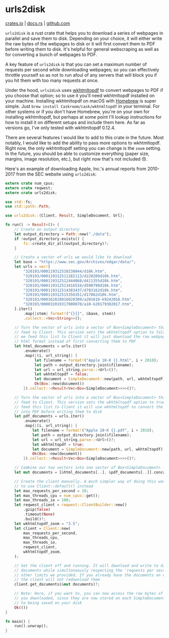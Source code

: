 # urls2disk

[crates.io](https://crates.io/crates/urls2disk) |
[docs.rs](https://docs.rs/urls2disk) |
[github.com](https://github.com/bcmyers/urls2disk)

`urls2disk` is a rust crate that helps you to download a series of
webpages in parallel and save them to disk. Depending on your
choice, it will either write the raw bytes of the webpages to disk or it will
first convert them to PDF before writing them to disk. It's helpful for general
webscraping as well as for converting a bunch of webpages to PDF.

A key feature of `urls2disk` is that you can set a maximum
number of requests per second while downloading webpages; so you can effectively throttle
yourself so as not to run afoul of any servers that will block you if you
hit them with too many requests at once.

Under the hood, `urls2disk` uses [wkhtmltopdf](https://wkhtmltopdf.org/) to
convert webpages to PDF if you choose that option; so to use it you'll need
wkhtmltopdf installed on your machine. Installing wkhtmltopdf on macOS with
[Homebrew](https://brew.sh/) is super simple. Just `brew install Caskroom/cask/wkhtmltopdf`
in your terminal. For other systems or if you don't have Homebrew, you're on your own
for installing wkhtmltopdf, but perhaps at some point I'll lookup instructions for how to
install it on different setups and include them here. As far as versions go, I've only tested
with wkhtmltopdf 0.12.4.

There are several features I would like to add to this crate in the future. Most notably,
I would like to add the ability to pass more options to wkhtmltopdf. Right now,
the only wkhtmltopdf setting you can change is the `zoom` setting. In the future,
you should be able to customize everything (paper size, margins, image resolution, etc.),
but right now that's not included 😞.

Here's an example of downloading Apple, Inc.'s annual reports from 2010-2017
from the SEC website using `urls2disk`:

```rust
extern crate num_cpus;
extern crate reqwest;
extern crate urls2disk;

use std::fs;
use std::path::Path;

use urls2disk::{Client, Result, SimpleDocument, Url};

fn run() -> Result<()> {
    // Create an output directory
    let output_directory = Path::new("./data");
    if !output_directory.exists() {
        fs::create_dir_all(output_directory)?;
    }

    // Create a vector of urls we would like to download
    let base = "https://www.sec.gov/Archives/edgar/data/";
    let urls = vec![
        "320193/000119312510238044/d10k.htm",
        "320193/000119312511282113/d220209d10k.htm",
        "320193/000119312512444068/d411355d10k.htm",
        "320193/000119312513416534/d590790d10k.htm",
        "320193/000119312514383437/d783162d10k.htm",
        "320193/000119312515356351/d17062d10k.htm",
        "320193/000162828016020309/a201610-k9242016.htm",
        "320193/000032019317000070/a10-k20179302017.htm",
    ].iter()
        .map(|stem| format!("{}{}", &base, stem))
        .collect::<Vec<String>>();

    // Turn the vector of urls into a vector of Box<SimpleDocument> that we can
    // feed to Client. This version sets the wkhtmltopdf option to false; so when
    // we feed this list to Client it will just download the raw webpages in
    // html format instead of first converting them to PDF
    let html_documents = urls.iter()
        .enumerate()
        .map(|(i, url_string)| {
             let filename = format!("Apple 10-K {}.html", i + 2010);
             let path = output_directory.join(&filename);
             let url = url_string.parse::<Url>()?;
             let wkhtmltopdf = false;
             let document = SimpleDocument::new(path, url, wkhtmltopdf);
             Ok(Box::new(document))
        }).collect::<Result<Vec<Box<SimpleDocument>>>>()?;

    // Turn the vector of urls into a vector of Box<SimpleDocument> that we can
    // feed to Client. This version sets the wkhtmltopdf option to true; so when we
    // feed this list to Client it will use wkhtmltopdf to convert the webpages
    // into PDF before writing them to disk
    let pdf_documents = urls.iter()
        .enumerate()
        .map(|(i, url_string)| {
            let filename = format!("Apple 10-K {}.pdf", i + 2010);
            let path = output_directory.join(&filename);
            let url = url_string.parse::<Url>()?;
            let wkhtmltopdf = true;
            let document = SimpleDocument::new(path, url, wkhtmltopdf);
            Ok(Box::new(document))
        }).collect::<Result<Vec<Box<SimpleDocument>>>>()?;

    // Combine our two vectors into one vector of Box<SimpleDocument>
    let mut documents = [&html_documents[..], &pdf_documents[..]].concat();

    // Create the client manually. A much simpler way of doing this would be
    // to use Client::default() instead
    let max_requests_per_second = 10;
    let max_threads_cpu = num_cpus::get();
    let max_threads_io = 100;
    let reqwest_client = reqwest::ClientBuilder::new()
        .gzip(false)
        .timeout(None)
        .build()?;
    let wkhtmltopdf_zoom = "3.5";
    let client = Client::new(
        max_requests_per_second,
        max_threads_cpu,
        max_threads_io,
        reqwest_client,
        wkhtmltopdf_zoom,
    );

    // Set the client off and running. It will download and write to disk all the
    // documents while simultaneously respecting the 'requests per second' and
    // other limits we provided. If you already have the documents on disk,
    // the client will not redownload them
    client.get_documents(&mut documents)?;

    // Note: Here, if you want to, you can now access the raw bytes of all the urls
    // you downloaded, since they are now stored on each SimpleDocument in addition
    // to being saved on your disk
    Ok(())
}

fn main() {
    run().unwrap();
}
```
